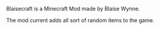 Blaisecraft is a Minecraft Mod made by Blaise Wynne.

The mod current adds all sort of random items to the game.
